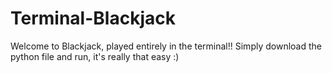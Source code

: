 # Terminal-Blackjack

Welcome to Blackjack, played entirely in the terminal!! Simply download the python file and run, it's really that easy :)